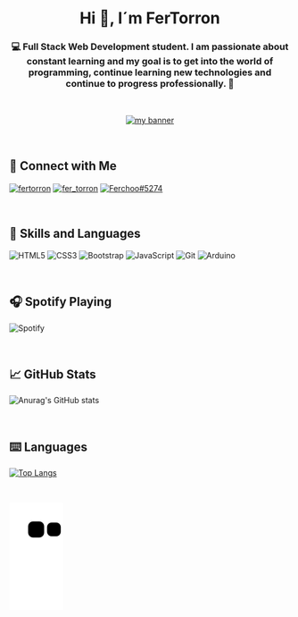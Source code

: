 <h1 align="center">Hi 👋, I´m FerTorron</h1>
<h3 align="center">💻 Full Stack Web Development student. I am passionate about constant learning and my goal is to get into the world of programming, continue learning new technologies and continue to progress professionally. 🚀</h3>

<br>

<p align="center">
  <a href="#" target="_blank" rel="noreferrer"><img src="https://user-images.githubusercontent.com/100718699/198109551-d8403627-4b47-4873-9c64-d3ca4d1e0f3d.png" alt="my banner"></a>
</p>

<br>

## 📩 Connect with Me
<p align="left">
<a href="https://linkedin.com/in/fertorron" target="blank"><img align="center" src="https://raw.githubusercontent.com/rahuldkjain/github-profile-readme-generator/master/src/images/icons/Social/linked-in-alt.svg" alt="fertorron" height="30" width="40" /></a>
<a href="https://instagram.com/fer_torron" target="blank"><img align="center" src="https://raw.githubusercontent.com/rahuldkjain/github-profile-readme-generator/master/src/images/icons/Social/instagram.svg" alt="fer_torron" height="30" width="40" /></a>
<a href="https://discord.gg/Ferchoo#5274" target="blank"><img align="center" src="https://raw.githubusercontent.com/rahuldkjain/github-profile-readme-generator/master/src/images/icons/Social/discord.svg" alt="Ferchoo#5274" height="30" width="40" /></a>
</p>

<br>

## 💼 Skills and Languages
![HTML5](https://img.shields.io/badge/HTML5-E34F26?style=for-the-badge&logo=html5&logoColor=white)
![CSS3](https://img.shields.io/badge/CSS3-1572B6?style=for-the-badge&logo=css3&logoColor=white)
![Bootstrap](https://img.shields.io/badge/Bootstrap-563D7C?style=for-the-badge&logo=bootstrap&logoColor=white)
![JavaScript](https://img.shields.io/badge/JavaScript-323330?style=for-the-badge&logo=javascript&logoColor=F7DF1E)
![Git](https://img.shields.io/badge/git-%23F05033.svg?style=for-the-badge&logo=git&logoColor=white)
![Arduino](https://img.shields.io/badge/Arduino-00979D?style=flat-square&logo=Arduino&logoColor=white)

<br>

## 🎧 Spotify Playing

![Spotify](https://novatorem.vercel.app/api/spotify)

<br>

## 📈 GitHub Stats 
![Anurag's GitHub stats](https://github-readme-stats.vercel.app/api?username=FerTorron&show_icons=true&theme=tokyonight)

<br>

## ⌨️ Languages 
[![Top Langs](https://github-readme-stats.vercel.app/api/top-langs/?username=FerTorron&layout=compact&theme=tokyonight)](https://github.com/Lagaress/github-readme-stats)

<br>
  
![snake svg](https://github.com/adityamangal1/adityamangal1/blob/output/github-contribution-grid-snake.svg)
